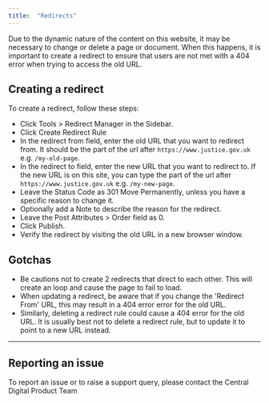 ```yaml
---
title:  "Redirects"
---
```


Due to the dynamic nature of the content on this website, it may be necessary to change or delete a page or document. When this happens, it is important to create a redirect to ensure that users are not met with a 404 error when trying to access the old URL.

## Creating a redirect

To create a redirect, follow these steps:

- Click Tools > Redirect Manager in the Sidebar.
- Click Create Redirect Rule
- In the redirect from field, enter the old URL that you want to redirect from.
  It should be the part of the url after `https://www.justice.gov.uk` e.g. `/my-old-page`.
- In the redirect to field, enter the new URL that you want to redirect to.
  If the new URL is on this site, you can type the part of the url after `https://www.justice.gov.uk` e.g. `/my-new-page`.
- Leave the Status Code as 301 Move Permanently, unless you have a specific reason to change it.
- Optionally add a Note to describe the reason for the redirect.
- Leave the Post Attributes > Order field as 0.
- Click Publish.
- Verify the redirect by visiting the old URL in a new browser window.

## Gotchas

- Be cautions not to create 2 redirects that direct to each other. This will create an loop and cause the page to fail to load.
- When updating a redirect, be aware that if you change the 'Redirect From' URL, this may result in a 404 error error for the old URL.
- Similarly, deleting a redirect rule could cause a 404 error for the old URL. It is usually best not to delete a redirect rule, but to update it to point to a new URL instead.

---

## Reporting an issue

To report an issue or to raise a support query, please contact the Central Digital Product Team
